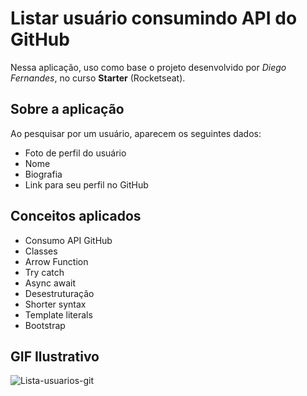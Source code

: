 # Listar usuário consumindo API do GitHub
Nessa aplicação, uso como base o projeto desenvolvido por _Diego Fernandes_, no curso **Starter** (Rocketseat).

## Sobre a aplicação
Ao pesquisar por um usuário, aparecem os seguintes dados:
- Foto de perfil do usuário
- Nome
- Biografia
- Link para seu perfil no GitHub

## Conceitos aplicados
- Consumo API GitHub
- Classes
- Arrow Function
- Try catch
- Async await
- Desestruturação
- Shorter syntax
- Template literals
- Bootstrap

## GIF Ilustrativo

![Lista-usuarios-git](https://user-images.githubusercontent.com/40447101/82836358-beb76c00-9e9c-11ea-9041-ce7258f028e6.gif)
